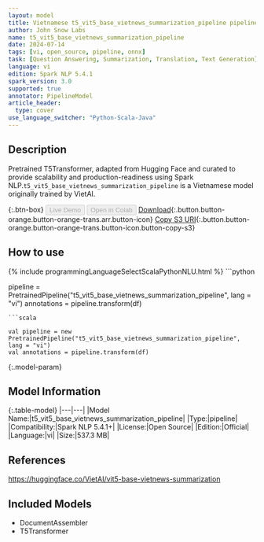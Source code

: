 ```yaml
---
layout: model
title: Vietnamese t5_vit5_base_vietnews_summarization_pipeline pipeline T5Transformer from VietAI
author: John Snow Labs
name: t5_vit5_base_vietnews_summarization_pipeline
date: 2024-07-14
tags: [vi, open_source, pipeline, onnx]
task: [Question Answering, Summarization, Translation, Text Generation]
language: vi
edition: Spark NLP 5.4.1
spark_version: 3.0
supported: true
annotator: PipelineModel
article_header:
  type: cover
use_language_switcher: "Python-Scala-Java"
---
```


## Description

Pretrained T5Transformer, adapted from Hugging Face and curated to provide scalability and production-readiness using Spark NLP.`t5_vit5_base_vietnews_summarization_pipeline` is a Vietnamese model originally trained by VietAI.

{:.btn-box}
<button class="button button-orange" disabled>Live Demo</button>
<button class="button button-orange" disabled>Open in Colab</button>
[Download](https://s3.amazonaws.com/auxdata.johnsnowlabs.com/public/models/t5_vit5_base_vietnews_summarization_pipeline_vi_5.4.1_3.0_1720964172091.zip){:.button.button-orange.button-orange-trans.arr.button-icon}
[Copy S3 URI](s3://auxdata.johnsnowlabs.com/public/models/t5_vit5_base_vietnews_summarization_pipeline_vi_5.4.1_3.0_1720964172091.zip){:.button.button-orange.button-orange-trans.button-icon.button-copy-s3}

## How to use



<div class="tabs-box" markdown="1">
{% include programmingLanguageSelectScalaPythonNLU.html %}
```python

pipeline = PretrainedPipeline("t5_vit5_base_vietnews_summarization_pipeline", lang = "vi")
annotations =  pipeline.transform(df)   

```
```scala

val pipeline = new PretrainedPipeline("t5_vit5_base_vietnews_summarization_pipeline", lang = "vi")
val annotations = pipeline.transform(df)

```
</div>

{:.model-param}
## Model Information

{:.table-model}
|---|---|
|Model Name:|t5_vit5_base_vietnews_summarization_pipeline|
|Type:|pipeline|
|Compatibility:|Spark NLP 5.4.1+|
|License:|Open Source|
|Edition:|Official|
|Language:|vi|
|Size:|537.3 MB|

## References

https://huggingface.co/VietAI/vit5-base-vietnews-summarization

## Included Models

- DocumentAssembler
- T5Transformer
